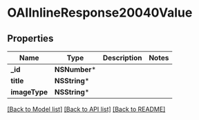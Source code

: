 # OAIInlineResponse20040Value

## Properties
Name | Type | Description | Notes
------------ | ------------- | ------------- | -------------
**_id** | **NSNumber*** |  | 
**title** | **NSString*** |  | 
**imageType** | **NSString*** |  | 

[[Back to Model list]](../README.md#documentation-for-models) [[Back to API list]](../README.md#documentation-for-api-endpoints) [[Back to README]](../README.md)


